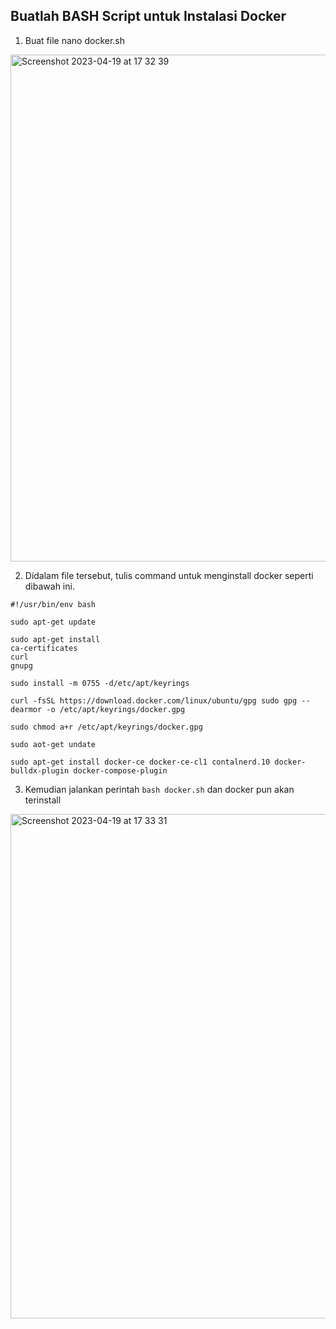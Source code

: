## Buatlah BASH Script untuk Instalasi Docker 
1. Buat file nano docker.sh
<img width="811" alt="Screenshot 2023-04-19 at 17 32 39" src="https://user-images.githubusercontent.com/102456153/233049025-9c7e4cc2-3047-42ab-8488-23b7ee9e4e35.png">

2. Didalam file tersebut, tulis command untuk menginstall docker seperti dibawah ini.
```
#!/usr/bin/env bash

sudo apt-get update

sudo apt-get install
ca-certificates
curl
gnupg

sudo install -m 0755 -d/etc/apt/keyrings

curl -fsSL https://download.docker.com/linux/ubuntu/gpg sudo gpg --dearmor -o /etc/apt/keyrings/docker.gpg

sudo chmod a+r /etc/apt/keyrings/docker.gpg

sudo aot-get undate

sudo apt-get install docker-ce docker-ce-cl1 contalnerd.10 docker-bulldx-plugin docker-compose-plugin
```

3. Kemudian jalankan perintah ``bash docker.sh`` dan docker pun akan terinstall
<img width="807" alt="Screenshot 2023-04-19 at 17 33 31" src="https://user-images.githubusercontent.com/102456153/233049063-000cdef8-cf36-4084-81ed-b1f0d2f8f86a.png">

